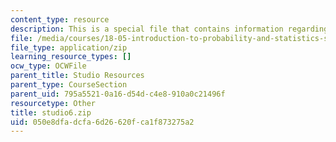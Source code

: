 ```yaml
---
content_type: resource
description: This is a special file that contains information regarding studio 6.
file: /media/courses/18-05-introduction-to-probability-and-statistics-spring-2014/050e8dfadcfa6d26620fca1f873275a2_studio6.zip
file_type: application/zip
learning_resource_types: []
ocw_type: OCWFile
parent_title: Studio Resources
parent_type: CourseSection
parent_uid: 795a5521-0a16-d54d-c4e8-910a0c21496f
resourcetype: Other
title: studio6.zip
uid: 050e8dfa-dcfa-6d26-620f-ca1f873275a2
---
```

